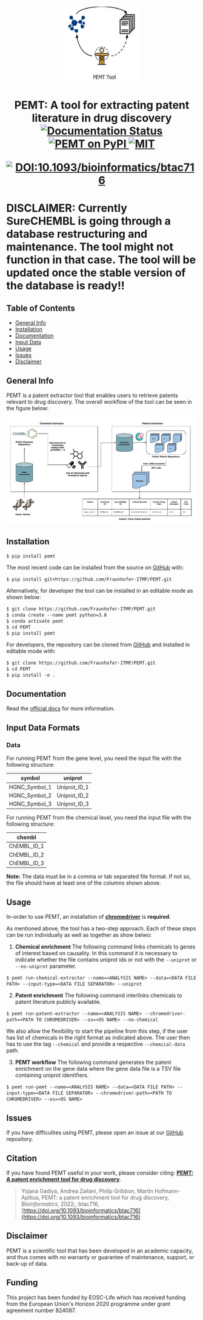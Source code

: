 <p align="center">
  <img style="width: 200px; height: 200px;" src="docs/PEMT%20Logo.jpg">
</p>


<h1 align="center">
  PEMT: A tool for extracting patent literature in drug discovery
  <br/>
    <a href='https://pemt.readthedocs.io/en/latest/?badge=latest'>
        <img src='https://readthedocs.org/projects/pemt/badge/?version=latest' alt='Documentation Status' />
    </a>
    <a href="https://pypi.org/project/PEMT/">
        <img src="https://img.shields.io/pypi/v/PEMT" alt="PEMT on PyPI">
    </a>
    <a href="https://github.com/Fraunhofer-ITMP/PET/blob/master/LICENSE">
        <img src="https://img.shields.io/pypi/l/PEMT" alt="MIT">
    </a>

 [![DOI:10.1093/bioinformatics/btac716](http://img.shields.io/badge/DOI-110.1093/bioinformatics/btac716-B31B1B.svg)](https://doi.org/10.1093/bioinformatics/btac716)

</h1>

# DISCLAIMER: Currently SureCHEMBL is going through a database restructuring and maintenance. The tool might not function in that case. The tool will be updated once the stable version of the database is ready!!

## Table of Contents

* [General Info](#general-info)
* [Installation](#installation)
* [Documentation](#documentation)
* [Input Data](#input-data-formats)
* [Usage](#usage)
* [Issues](#issues)
* [Disclaimer](#disclaimer)

## General Info

PEMT is a patent extractor tool that enables users to retrieve patents relevant to drug discovery. The overall workflow of the tool can be seen in the figure below:

<p align="center">
  <img src="docs/source/framework.jpg">
</p>

## Installation

[comment]: <> (The code can be installed from [PyPI]&#40;https://pypi.org/project/clep/&#41; with:)

```shell
$ pip install pemt
```

The most recent code can be installed from the source on [GitHub](https://github.com/Fraunhofer-ITMP/PEMT) with:

```shell
$ pip install git+https://github.com/Fraunhofer-ITMP/PEMT.git
```

Alternatively, for developer the tool can be installed in an editable mode as shown below:

```shell
$ git clone https://github.com/Fraunhofer-ITMP/PEMT.git
$ conda create --name pemt python=3.8
$ conda activate pemt
$ cd PEMT
$ pip install pemt
```

For developers, the repository can be cloned from [GitHub](https://github.com/Fraunhofer-ITMP/PEMT) and installed in editable mode with:

```shell
$ git clone https://github.com/Fraunhofer-ITMP/PEMT.git
$ cd PEMT
$ pip install -e .
```

## Documentation

Read the [official docs](https://pemt.readthedocs.io/en/latest/) for more information.

## Input Data Formats

### Data

For running PEMT from the gene level, you need the input file with the following structure:

| symbol | uniprot |
| ------ | -------- |
| HGNC_Symbol_1 | Uniprot_ID_1
| HGNC_Symbol_2 | Uniprot_ID_2
| HGNC_Symbol_3 | Uniprot_ID_3  

For running PEMT from the chemical level, you need the input file with the following structure:

| chembl |  
| ------ |
| ChEMBL_ID_1
| ChEMBL_ID_2
| ChEMBL_ID_3

**Note:** The data must be in a comma or tab separated file format. If not so, the file should have at least one of the columns shown above.


## Usage

In-order to use PEMT, an installation of [**chromedriver**](https://chromedriver.chromium.org/) is **required**.

As mentioned above, the tool has a two-step approach. Each of these steps can be run individually as well as together as show belwo:

1. **Chemical enrichment**
The following command links chemicals to genes of interest based on causality. In this command it is necessary to indicate whether the file contains uniprot ids or not with the `--uniprot` or `--no-uniprot` parameter.

```shell
$ pemt run-chemical-extractor --name=<ANALYSIS NAME> --data=<DATA FILE PATH> --input-type=<DATA FILE SEPARATOR> --uniprot

```

2. **Patent enrichment**
The following command interlinks chemicals to patent literature publicly available.

```shell
$ pemt run-patent-extractor --name=<ANALYSIS NAME> --chromedriver-path=<PATH TO CHROMEDRIVER> --os=<OS NAME> --no-chemical
```

We also allow the flexibility to start the pipeline from this step, if the user has list of chemicals in the right format as indicated above. The user then has to use the tag `--chemical` and provide a respective `--chemical-data` path.

3. **PEMT workflow**
The following command generates the patent enrichment on the gene data where the gene data file is a TSV file containing uniprot identifiers.

```shell
$ pemt run-pemt --name=<ANALYSIS NAME> --data=<DATA FILE PATH> --input-type=<DATA FILE SEPARATOR> --chromedriver-path=<PATH TO CHROMEDRIVER> --os=<OS NAME>
```

## Issues

If you have difficulties using PEMT, please open an issue at our [GitHub](https://github.com/Fraunhofer-ITMP/PEMT) repository.

## Citation

If you have found PEMT useful in your work, please consider citing: [**PEMT: A patent enrichment tool for drug discovery**](https://doi.org/10.1093/bioinformatics/btac716).

> Yojana Gadiya, Andrea Zaliani, Philip Gribbon, Martin Hofmann-Apitius, PEMT: a patent enrichment tool for drug discovery, *Bioinformatics*, 2022;, btac716, [https://doi.org/10.1093/bioinformatics/btac716](https://doi.org/10.1093/bioinformatics/btac716)

## Disclaimer

PEMT is a scientific tool that has been developed in an academic capacity, and thus comes with no warranty or guarantee of maintenance, support, or back-up of data.


## Funding
This project has been funded by EOSC-Life which has received funding from the European Union's Horizon 2020 programme under grant agreement number 824087.
